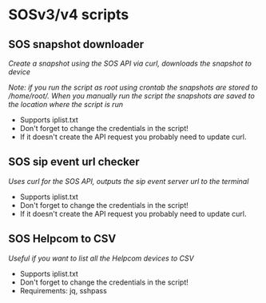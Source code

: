 # SOSv3/v4 scripts

## SOS snapshot downloader
*Create a snapshot using the SOS API via curl, downloads the snapshot to device*

*Note: if you run the script as root using crontab the snapshots are stored to /home/root/. When you manually run the script the snapshots are saved to the location where the script is run*

- Supports iplist.txt
- Don't forget to change the credentials in the script!
- If it doesn't create the API request you probably need to update curl. 

## SOS sip event url checker
*Uses curl for the SOS API, outputs the sip event server url to the terminal*

- Supports iplist.txt
- Don't forget to change the credentials in the script!
- If it doesn't create the API request you probably need to update curl. 

## SOS Helpcom to CSV
*Useful if you want to list all the Helpcom devices to CSV*
- Supports iplist.txt
- Don't forget to change the credentials in the script!
- Requirements: jq, sshpass
